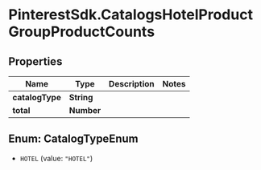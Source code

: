 # PinterestSdk.CatalogsHotelProductGroupProductCounts

## Properties

Name | Type | Description | Notes
------------ | ------------- | ------------- | -------------
**catalogType** | **String** |  | 
**total** | **Number** |  | 



## Enum: CatalogTypeEnum


* `HOTEL` (value: `"HOTEL"`)




